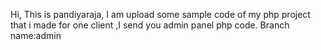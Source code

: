 Hi,
This is pandiyaraja, I am upload some sample code of my php project that i made for one client ,I send you admin panel php code.
Branch name:admin
